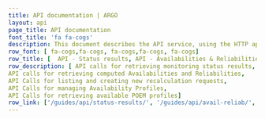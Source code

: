 ```yaml
---
title: API documentation | ARGO
layout: api
page_title: API documentation 
font_title: 'fa fa-cogs'
description: This document describes the API service, using the HTTP application protocol. This API uses XML as the primary exchange format.
row_font: [ fa-cogs,fa-cogs, fa-cogs,fa-cogs, fa-cogs]
row_title: [  API - Status results, API - Availabilities & Reliabilities, API - Recalculation Requests, API - Availability Profiles, API - POEM Profiles] 
row_description: [ API calls for retrieving monitoring status results, 
API calls for retrieving computed Availabilities and Reliabilities, 
API Calls for listing and creating new recalculation requests,
API Calls for managing Availability Profiles,
API Calls for retrieving available POEM profiles]
row_link: ['/guides/api/status-results/', '/guides/api/avail-reliab/', '/guides/api/recalculationrequests/', '/guides/api/availabilityprofs/', '/guides/api/metricprofiles/']
---
```



